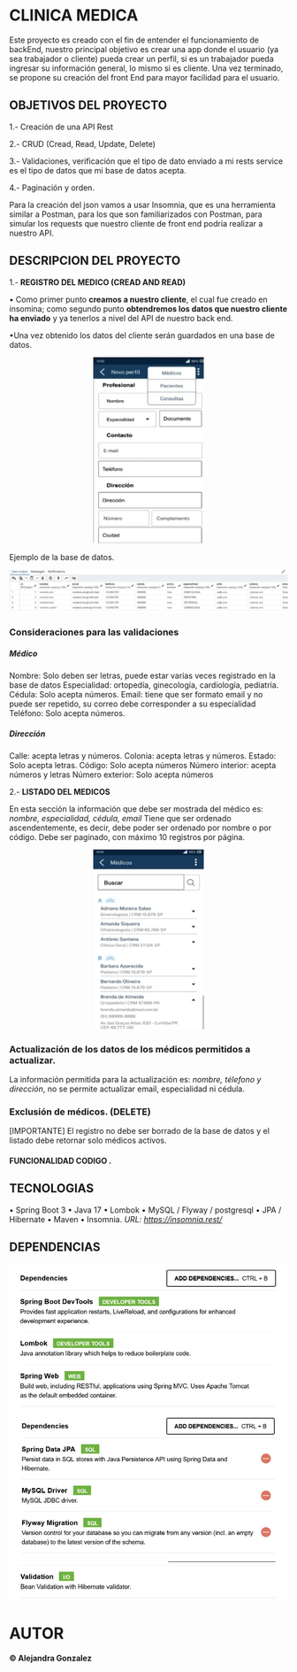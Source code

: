 # CLINICA MEDICA 

Este proyecto es creado con el fin de entender el funcionamiento de backEnd, nuestro principal objetivo es crear una app donde el usuario (ya sea trabajador o cliente) pueda crear un perfil, si es un trabajador pueda ingresar su información general, lo mismo si es cliente. Una vez terminado, se propone su creación del front End para mayor facilidad para el usuario.

## OBJETIVOS DEL PROYECTO 

1.- Creación de una API Rest

2.- CRUD (Cread, Read, Update, Delete)

3.- Validaciones, verificación que el tipo de dato enviado a mi rests service es el tipo de datos que mi base de datos acepta.

4.- Paginación y orden. 

Para la creación del json vamos a usar Insomnia, que es una herramienta similar a Postman, para los que son familiarizados con Postman, para simular los requests que nuestro cliente de front end podría realizar a nuestro API.

## DESCRIPCION DEL PROYECTO 

1.- **REGISTRO DEL MEDICO (CREAD AND READ)**

• Como primer punto **creamos a nuestro cliente**, el cual fue creado en insomina; como segundo punto **obtendremos los datos que nuestro cliente ha enviado** y ya tenerlos a nivel del API de nuestro back end.

•Una vez obtenido los datos del cliente serán guardados en una base de datos.

<p align="center">
  <img src="https://github.com/Alejandraglezjaime/Clinica-medica/blob/master/Img/registroMedico.jpg?raw=true" alt="Imagen app registro del medico" width="200"/>
</p>

Ejemplo de la base de datos.

![Imagen ejemplo de la base de datos](https://github.com/Alejandraglezjaime/Clinica-medica/blob/master/Img/ejemploBaseDatos.jpg?raw=true)


### Consideraciones para las validaciones

##### Médico
Nombre: Solo deben ser letras, puede estar varias veces registrado en la base de datos
Especialidad: ortopedía, ginecología, cardiología, pediatría. 
Cédula: Solo acepta números.
Email: tiene que ser formato email y no puede ser repetido, su correo debe corresponder a su especialidad 
Teléfono: Solo acepta números.

##### Dirección
Calle: acepta letras y números.
Colonia: acepta letras y números.
Estado: Solo acepta letras.
Código: Solo acepta números
Número interior: acepta números y letras
Número exterior: Solo acepta números

2.- **LISTADO DEL MEDICOS**

En esta sección la información que debe ser mostrada del médico es: *nombre, especialidad, cédula, email*
Tiene que ser ordenado ascendentemente, es decir, debe poder ser ordenado por nombre o por código.
Debe ser paginado, con máximo 10 registros por página. 

<p align="center">
  <img src="https://github.com/Alejandraglezjaime/Clinica-medica/blob/master/Img/listadoMedicos.jpg?raw=true" alt="Imagen app registro del medico" width="200"/>
</p>


### Actualización de los datos de los médicos permitidos a actualizar.

La información permitida para la actualización es: *nombre, télefono y dirección*, no se permite actualizar email, especialidad ni cédula.

### Exclusión de médicos. (DELETE)

[IMPORTANTE] El registro no debe ser borrado de la base de datos y el listado debe retornar solo médicos activos.

#### FUNCIONALIDAD CODIGO .


## TECNOLOGIAS
• Spring Boot 3
• Java 17
• Lombok
• MySQL / Flyway / postgresql
• JPA / Hibernate
• Maven
• Insomnia. *URL: https://insomnia.rest/*


## DEPENDENCIAS

![Imagen dependencias de spring ](https://github.com/Alejandraglezjaime/Clinica-medica/blob/master/Img/dependencias.jpg?raw=true)
![Imagen dependencias de spring ](https://github.com/Alejandraglezjaime/Clinica-medica/blob/master/Img/dependencias2.jpg?raw=true)
![Imagen dependencias de spring ](https://github.com/Alejandraglezjaime/Clinica-medica/blob/master/Img/dependencias3.jpg?raw=true)



# AUTOR
#### © Alejandra Gonzalez  

